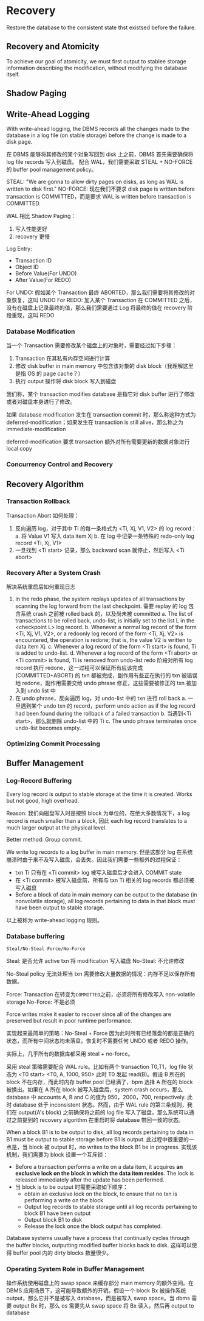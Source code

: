 # Recovery

Restore the database to the consistent state thst existsed before the failure.

## Recovery and Atomicity
To achieve our goal of atomicity, we must first output to stablee storage information describing the modification, without modifying the database itself.

## Shadow Paging
## Write-Ahead Logging

With write-ahead logging, the DBMS records all the changes made to the database in a log file (on stable storage) before the change is made to a disk page.

在 DBMS 能够将其修改的某个对象写回到 disk 上之前，DBMS 首先需要确保将 log file records 写入到磁盘。
配合 WAL，我们需要采取 STEAL + NO-FORCE 的 buffer pool management policy。

STEAL: "We are gonna to allow dirty pages on disks, as long as WAL is written to disk first."
NO-FORCE: 现在我们不要求 disk page is written before transaction is COMMITTED，而是要求 WAL is written before transaction is COMMITTED.


WAL 相比 Shadow Paging：
1. 写入性能更好
2. recovery 更慢

Log Entry:
* Transaction ID
* Object ID
* Before Value(For UNDO)
* After Value(For REDO)

For UNDO: 假如某个 Transaction 最终 ABORTED，那么我们需要将其修改的对象恢复，这叫 UNDO
For REDO: 加入某个 Transaction 在 COMMITTED 之后，没有在磁盘上记录最终的值，那么我们需要通过 Log 将最终的值在 recovery 阶段重现，这叫 REDO


### Database Modification
当一个 Transaction 需要修改某个磁盘上的对象时，需要经过如下步骤：
1. Transaction 在其私有内存空间进行计算
2. 修改 disk buffer in main memory 中包含该对象的 disk block（我理解这里是指 OS 的 page cache？）
3. 执行 output 操作将 disk block 写入到磁盘

我们称，某个 transaction modifies database 是指它对 disk buffer 进行了修改或者对磁盘本身进行了修改。

如果 database modification 发生在 transaction commit 时，那么称这种方式为 deferred-modification；如果发生在 transaction is still alive，那么称之为 immediate-modification

deferred-modification 要求 transaction 额外对所有需要更新的数据对象进行 local copy

### Concurrency Control and Recovery

## Recovery Algorithm
### Transaction Rollback
Transaction Abort 如何处理：
1. 反向遍历 log，对于其中 Ti 的每一条格式为 \<Ti, Xj, V1, V2> 的 log record：
   a. 将 Value V1 写入 data item Xj
   b. 在 log 中记录一条特殊的 redo-only log record \<Ti, Xj, V1>
2. 一旦找到 \<Ti start> 记录，那么 backward scan 就停止，然后写入 \<Ti abort>

### Recovery After a System Crash
解决系统重启后如何重现日志
1. In the redo phase, the system replays updates of all transactions by scanning the
log forward from the last checkpoint.  需要 replay 的 log 包含系统 crash 之前被 rolled back 的，以及尚未被 committed
    a. The list of transactions to be rolled back, undo-list, is initially set to the list L in the \<checkpoint L> log record.
    b. Whenever a normal log record of the form \<Ti, Xj, V1, V2>, or a redoonly log record of the form \<Ti, Xj, V2> is encountered, the operation is redone; that is, the value V2 is written to data item Xj.
    c. Whenever a log record of the form \<Ti start> is found, Ti is added to undo-list.
    d. Whenever a log record of the form \<Ti abort> or \<Ti commit> is found, Ti is removed from undo-list
    redo 阶段对所有 log record 执行 redone，这一过程可以保证所有应该完成 (COMMITTED+ABORT) 的 txn 都被完成，副作用有些正在执行的 txn 被错误地 redone，副作用需要交给 undo phrase 修正，这些需要被修正的 txn 被加入到 undo list 中
2. 在 undo phrase，反向遍历 log，对 undo-list 中的 txn 进行 roll back
   a. 一旦遇到某个 undo txn 的 record，perform undo action as if the log record had been found during the rollback of a failed transaction
   b. 当遇到\<Ti start>，那么就删除 undo-list 中的 Ti
   c. The undo phrase terminates once undo-list becomes empty.

### Optimizing Commit Processing

## Buffer Management
### Log-Record Buffering
Every log record is output to stable storage at the time it is created. Works but not good, high overhead.

Reason: 我们向磁盘写入时是按照 block 为单位的，在绝大多数情况下，a log record is much smaller than a block, 因此 each log record translates to a much larger output at the physical level.

Better method: Group commit.

We write log records to a log buffer in main memory. 但是这部分 log 在系统崩溃时由于来不及写入磁盘，会丢失。因此我们需要一些额外的过程保证：
* txn Ti 只有在 \<Ti commit> log 被写入磁盘后才会进入 COMMIT state
* 在 \<Ti commit> 被写入磁盘前，所有与 txn Ti 相关的 log records 都必须被写入磁盘
* Before a block of data in main memory can be output to the database (in nonvolatile storage), all log records pertaining to data in that block must have been output to stable storage.

以上被称为 write-ahead logging 规则。

### Database buffering

    Steal/No-Steal Force/No-Force

Steal: 是否允许 active txn 将 modification 写入磁盘
No-Steal: 不允许修改

No-Steal policy 无法处理当 txn 需要修改大量数据的情况：内存不足以保存所有数据。

Force: Transaction 在转变为`COMMITTED`之前，必须将所有修改写入 non-volatile storage
No-Force: 不是必须

Force writes make it easier to recover since all of the changes are preserved but result in poor runtime performance.

实现起来最简单的策略：No-Steal + Force 因为此时所有已经落盘的都是正确的状态，而所有中间状态均未落盘。恢复时不需要任何 UNDO 或者 REDO 操作。

实际上，几乎所有的数据库都采用 steal + no-force。

采用 steal 策略需要配合 WAL rule。比如有两个 transaction T0,T1，log file 状态为
\<T0 start>
\<T0, A, 1000, 950>
此时 T0 发起 read(B)。假设 B 所在的 block 不在内存，而此时内存 buffer pool 已经满了，bpm 选择 A 所在的 block 被换出。如果在 A 所在 block 被写入磁盘后，system crash occurs，那么 database 中 accounts A, B and C 的值为 950，2000，700, respectively. 此时 database 处于 inconsistent 状态。然而，由于 WAL rule 的第三条规则，我们在 output(A's block) 之前确保将之前的 log file 写入了磁盘。那么系统可以通过之前提到的 recovery algorithm 在重启时将 database 带回一致的状态。

When a block B1 is to be output to disk, all log records pertaining to data in B1 must be output to stable storage before B1 is output. 此过程中很重要的一点是，当 block 被 output 时，no writes to the block B1 be in progress. 实现该机制，我们需要为 block 设置一个互斥锁：
* Before a transaction performs a write on a data item, it acquires **an exclusive lock on the block in which the data item resides**. The lock is released immediately after the update has been performed.
* 当 block is to be output 时需要采取如下顺序：
  - obtain an exclusive lock on the block, to ensure that no txn is performing a write on the block
  - Output log records to stable storage until all log records pertaining to block B1 have been output
  - Output block B1 to disk
  - Release the lock once the block output has completed.

Database systems usually have a process that continually cycles through the buffer blocks, outputting modified buffer blocks back to disk. 这样可以使得 buffer pool 内的 dirty blocks 数量很少。

### Operating System Role in Buffer Management
操作系统使用磁盘上的 swap space 来缓存部分 main memory 的额外空间。在 DBMS 应用场景下，这可能导致额外的开销。假设一个 block Bx 被操作系统 output，那么它并不是被写入 database，而是被写入 swap space。当 dbms 需要 output Bx 时，那么 os 需要先从 swap space 将 Bx 读入，然后再 output to database